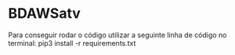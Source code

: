 # BDAWSatv

Para conseguir rodar o código utilizar a seguinte linha de código no terminal:
pip3 install -r requirements.txt
